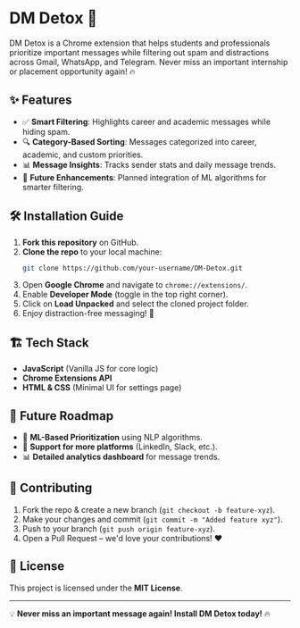 # DM Detox 🚀

DM Detox is a Chrome extension that helps students and professionals prioritize important messages while filtering out spam and distractions across Gmail, WhatsApp, and Telegram. Never miss an important internship or placement opportunity again! 🔥

## ✨ Features
- ✅ **Smart Filtering**: Highlights career and academic messages while hiding spam.
- 🔍 **Category-Based Sorting**: Messages categorized into career, academic, and custom priorities.
- 📊 **Message Insights**: Tracks sender stats and daily message trends.
- 🚀 **Future Enhancements**: Planned integration of ML algorithms for smarter filtering.

## 🛠️ Installation Guide
1. **Fork this repository** on GitHub.
2. **Clone the repo** to your local machine:
   ```bash
   git clone https://github.com/your-username/DM-Detox.git
   ```
3. Open **Google Chrome** and navigate to `chrome://extensions/`.
4. Enable **Developer Mode** (toggle in the top right corner).
5. Click on **Load Unpacked** and select the cloned project folder.
6. Enjoy distraction-free messaging! 🎯

## 🏗️ Tech Stack
- **JavaScript** (Vanilla JS for core logic)
- **Chrome Extensions API**
- **HTML & CSS** (Minimal UI for settings page)

## 🚀 Future Roadmap
- 🤖 **ML-Based Prioritization** using NLP algorithms.
- 📩 **Support for more platforms** (LinkedIn, Slack, etc.).
- 📊 **Detailed analytics dashboard** for message trends.

## 🤝 Contributing
1. Fork the repo & create a new branch (`git checkout -b feature-xyz`).
2. Make your changes and commit (`git commit -m "Added feature xyz"`).
3. Push to your branch (`git push origin feature-xyz`).
4. Open a Pull Request – we'd love your contributions! ❤️

## 📜 License
This project is licensed under the **MIT License**.

---
💡 **Never miss an important message again! Install DM Detox today!** 🔥